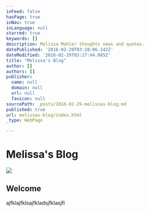 ```yaml
---
inFeed: false
hasPage: true
inNav: true
inLanguage: null
starred: true
keywords: []
description: Melissa Mahler thoughts news and quotes.
datePublished: '2016-02-29T03:28:06.142Z'
dateModified: '2016-02-29T03:27:44.085Z'
title: "Melissa's Blog"
author: []
authors: []
publisher:
  name: null
  domain: null
  url: null
  favicon: null
sourcePath: _posts/2016-02-29-melissas-blog.md
published: true
url: melissas-blog/index.html
_type: WebPage

---
```

# Melissa's Blog
![](https://the-grid-user-content.s3-us-west-2.amazonaws.com/5a7f734d-194d-4c0d-9c4b-94f0192f91b7.jpg)

## Welcome

ajfklajfklsajfkladsjfklasjfl